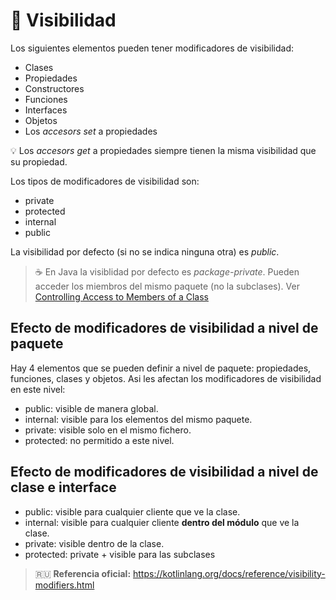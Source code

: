 # :eyes: Visibilidad

Los siguientes elementos pueden tener modificadores de visibilidad:

* Clases
* Propiedades
* Constructores
* Funciones
* Interfaces
* Objetos
* Los _accesors_ _set_ a propiedades

:bulb: Los _accesors_ _get_ a propiedades siempre tienen la misma visibilidad que su propiedad.

Los tipos de modificadores de visibilidad son:

* private
* protected
* internal
* public

La visibilidad por defecto (si no se indica ninguna otra) es _public_.

>:coffee: En Java la visiblidad por defecto es _package-private_. Pueden acceder los miembros del mismo paquete (no la subclases). Ver [Controlling Access to Members of a Class](https://docs.oracle.com/javase/tutorial/java/javaOO/accesscontrol.html)

## Efecto de modificadores de visibilidad a nivel de **paquete**

Hay 4 elementos que se pueden definir a nivel de paquete: propiedades, funciones, clases y objetos. Asi les afectan los modificadores de visibilidad en este nivel:

* public: visible de manera global.
* internal: visible para los elementos del mismo paquete.
* private: visible solo en el mismo fichero.
* protected: no permitido a este nivel.

## Efecto de modificadores de visibilidad a nivel de **clase e interface**

* public: visible para cualquier cliente que ve la clase.
* internal: visible para cualquier cliente **dentro del módulo** que ve la clase.
* private: visible dentro de la clase.
* protected: private + visible para las subclases

>:ru: **Referencia oficial:** https://kotlinlang.org/docs/reference/visibility-modifiers.html